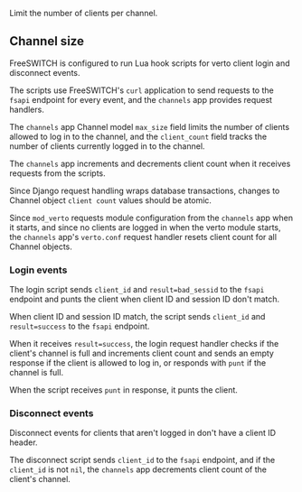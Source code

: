 Limit the number of clients per channel.

## Channel size

FreeSWITCH
is configured to run Lua hook scripts
for verto client login and disconnect events.

The scripts
use FreeSWITCH's `curl` application
to send requests to the `fsapi` endpoint
for every event,
and the `channels` app
provides request handlers.

The `channels` app
Channel model `max_size` field
limits the number of clients
allowed to log in to the channel,
and the `client_count` field
tracks the number of clients
currently logged in to the channel.

The `channels` app
increments and decrements client count
when it receives requests
from the scripts.

Since Django request handling
wraps database transactions,
changes to Channel object `client count` values
should be atomic.

Since `mod_verto`
requests module configuration
from the `channels` app
when it starts,
and since no clients are logged in
when the verto module starts,
the `channels` app's
`verto.conf` request handler
resets client count
for all Channel objects.

### Login events

The login script
sends `client_id` and `result=bad_sessid`
to the `fsapi` endpoint
and punts the client
when client ID and session ID don't match.

When client ID and session ID match,
the script sends
`client_id` and `result=success`
to the `fsapi` endpoint.

When it receives `result=success`,
the login request handler
checks if the client's channel is full
and increments client count
and sends an empty response
if the client is allowed to log in,
or responds with `punt`
if the channel is full.

When the script receives `punt` in response,
it punts the client.

### Disconnect events

Disconnect events
for clients that aren't logged in
don't have a client ID header.

The disconnect script
sends `client_id`
to the `fsapi` endpoint,
and if the `client_id` is not `nil`,
the `channels` app
decrements client count
of the client's channel.
